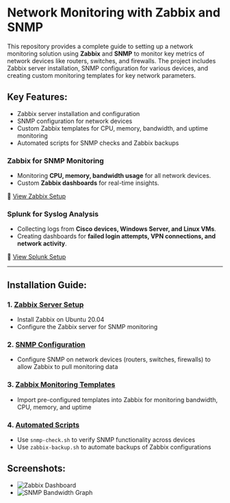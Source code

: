 # Network Monitoring with Zabbix and SNMP

This repository provides a complete guide to setting up a network monitoring solution using **Zabbix** and **SNMP** to monitor key metrics of network devices like routers, switches, and firewalls. The project includes Zabbix server installation, SNMP configuration for various devices, and creating custom monitoring templates for key network parameters.

## Key Features:
- Zabbix server installation and configuration
- SNMP configuration for network devices
- Custom Zabbix templates for CPU, memory, bandwidth, and uptime monitoring
- Automated scripts for SNMP checks and Zabbix backups

### **Zabbix for SNMP Monitoring**
- Monitoring **CPU, memory, bandwidth usage** for all network devices.
- Custom **Zabbix dashboards** for real-time insights.

📄 [View Zabbix Setup](monitoring/zabbix-setup.md)



### **Splunk for Syslog Analysis**
- Collecting logs from **Cisco devices, Windows Server, and Linux VMs**.
- Creating dashboards for **failed login attempts, VPN connections, and network activity**.

📄 [View Splunk Setup](monitoring/splunk-setup.md)

---
## Installation Guide:
### 1. [Zabbix Server Setup](zabbix-server-setup/zabbix-server-installation.md)
   - Install Zabbix on Ubuntu 20.04
   - Configure the Zabbix server for SNMP monitoring

### 2. [SNMP Configuration](snmp-configuration/snmpd.conf)
   - Configure SNMP on network devices (routers, switches, firewalls) to allow Zabbix to pull monitoring data

### 3. [Zabbix Monitoring Templates](monitoring-templates/zabbix-snmp-template.xml)
   - Import pre-configured templates into Zabbix for monitoring bandwidth, CPU, memory, and uptime

### 4. [Automated Scripts](scripts/)
   - Use `snmp-check.sh` to verify SNMP functionality across devices
   - Use `zabbix-backup.sh` to automate backups of Zabbix configurations

## Screenshots:
- ![Zabbix Dashboard](images/zabbix-dashboard.png)
- ![SNMP Bandwidth Graph](images/snmp-graph.png)
